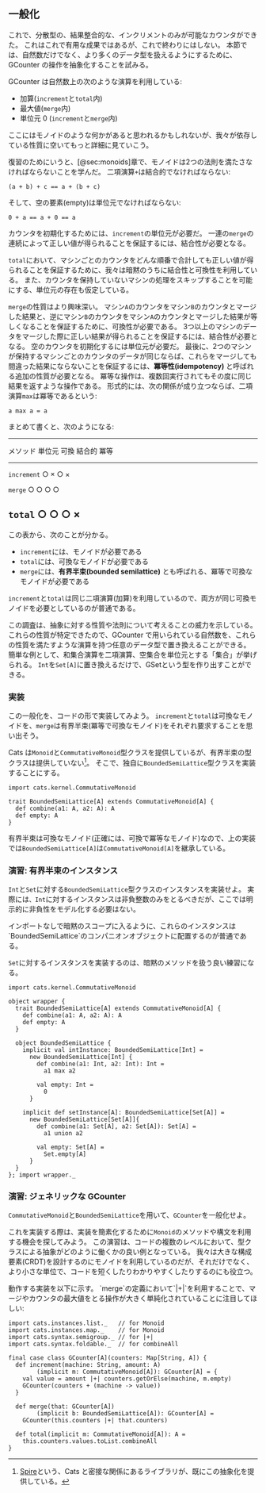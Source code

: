 ## 一般化

これで、分散型の、結果整合的な、インクリメントのみが可能なカウンタができた。
これはこれで有用な成果ではあるが、これで終わりにはしない。
本節では、自然数だけでなく、より多くのデータ型を扱えるようにするために、 GCounter の操作を抽象化することを試みる。

GCounter は自然数上の次のような演算を利用している:

- 加算(`increment`と`total`内)
- 最大値(`merge`内)
- 単位元 0 (`increment`と`merge`内)

ここにはモノイドのような何かがあると思われるかもしれないが、我々が依存している性質に空いてもっと詳細に見ていこう。

復習のためにいうと、[@sec:monoids]章で、モノイドは2つの法則を満たさなければならないことを学んだ。
二項演算`+`は結合的でなければならない:

`(a + b) + c == a + (b + c)`

そして、空の要素(empty)は単位元でなければならない:

`0 + a == a + 0 == a`

カウンタを初期化するためには、`increment`の単位元が必要だ。
一連の`merge`の連続によって正しい値が得られることを保証するには、結合性が必要となる。

`total`において、マシンごとのカウンタをどんな順番で合計しても正しい値が得られることを保証するために、我々は暗黙のうちに結合性と可換性を利用している。
また、カウンタを保持していないマシンの処理をスキップすることを可能にする、単位元の存在も仮定している。

`merge`の性質はより興味深い。
マシン`A`のカウンタをマシン`B`のカウンタとマージした結果と、逆にマシン`B`のカウンタをマシン`A`のカウンタとマージした結果が等しくなることを保証するために、可換性が必要である。
3つ以上のマシンのデータをマージした際に正しい結果が得られることを保証するには、結合性が必要となる。
空のカウンタを初期化するには単位元が必要だ。
最後に、2つのマシンが保持するマシンごとのカウンタのデータが同じならば、これらをマージしても間違った結果にならないことを保証するには、**冪等性(idempotency)** と呼ばれる追加の性質が必要となる。
冪等な操作は、複数回実行されてもその度に同じ結果を返すような操作である。
形式的には、次の関係が成り立つならば、二項演算`max`は冪等であるという:

```
a max a = a
```

まとめて書くと、次のようになる:

--------------------------------------------------------------------
  メソッド      単位元      可換          結合的        冪等
-------------- ----------- ------------- ------------- -------------
  `increment`   ○          ×             ○            ×

  `merge`       ○          ○            ○            ○

  `total`       ○          ○            ○            ×
--------------------------------------------------------------------

この表から、次のことが分かる。

- `increment`には、モノイドが必要である
- `total`には、可換なモノイドが必要である
- `merge`には、**有界半束(bounded semilattice)** とも呼ばれる、冪等で可換なモノイドが必要である

`increment`と`total`は同じ二項演算(加算)を利用しているので、両方が同じ可換モノイドを必要としているのが普通である。

この調査は、抽象に対する性質や法則について考えることの威力を示している。
これらの性質が特定できたので、GCounter で用いられている自然数を、これらの性質を満たすような演算を持つ任意のデータ型で置き換えることができる。
簡単な例として、和集合演算を二項演算、空集合を単位元とする「集合」が挙げられる。
`Int`を`Set[A]`に置き換えるだけで、GSetという型を作り出すことができる。

### 実装

この一般化を、コードの形で実装してみよう。
`increment`と`total`は可換なモノイドを、`merge`は有界半束(冪等で可換なモノイド)をそれぞれ要求することを思い出そう。

<!--
  BoundedSemiLattice 型クラスは Cats に存在している!
  書き換え検討中
-->
Cats は`Monoid`と`CommutativeMonoid`型クラスを提供しているが、有界半束の型クラスは提供していない[^spire]。
そこで、独自に`BoundedSemiLattice`型クラスを実装することにする。

```tut:book:silent
import cats.kernel.CommutativeMonoid

trait BoundedSemiLattice[A] extends CommutativeMonoid[A] {
  def combine(a1: A, a2: A): A
  def empty: A
}
```

有界半束は可換なモノイド(正確には、可換で冪等なモノイド)なので、上の実装では`BoundedSemiLattice[A]`は`CommutativeMonoid[A]`を継承している。

### 演習: 有界半束のインスタンス

`Int`と`Set`に対する`BoundedSemiLattice`型クラスのインスタンスを実装せよ。
実際には`、Int`に対するインスタンスは非負整数のみをとるべきだが、ここでは明示的に非負性をモデル化する必要はない。

<div class="solution">
インポートなしで暗黙のスコープに入るように、これらのインスタンスは`BoundedSemiLattice`のコンパニオンオブジェクトに配置するのが普通である。

`Set`に対するインスタンスを実装するのは、暗黙のメソッドを扱う良い練習になる。

```tut:book:invisible:reset
import cats.kernel.CommutativeMonoid
```

```tut:book:silent
object wrapper {
  trait BoundedSemiLattice[A] extends CommutativeMonoid[A] {
    def combine(a1: A, a2: A): A
    def empty: A
  }

  object BoundedSemiLattice {
    implicit val intInstance: BoundedSemiLattice[Int] =
      new BoundedSemiLattice[Int] {
        def combine(a1: Int, a2: Int): Int =
          a1 max a2

        val empty: Int =
          0
      }

    implicit def setInstance[A]: BoundedSemiLattice[Set[A]] =
      new BoundedSemiLattice[Set[A]]{
        def combine(a1: Set[A], a2: Set[A]): Set[A] =
          a1 union a2

        val empty: Set[A] =
          Set.empty[A]
      }
  }
}; import wrapper._
```
</div>

### 演習: ジェネリックな GCounter

`CommutativeMonoid`と`BoundedSemiLattice`を用いて、`GCounter`を一般化せよ。

これを実装する際は、実装を簡素化するために`Monoid`のメソッドや構文を利用する機会を探してみよう。
この演習は、コードの複数のレベルにおいて、型クラスによる抽象がどのように働くかの良い例となっている。
我々は大きな構成要素(CRDT)を設計するのにモノイドを利用しているのだが、それだけでなく、より小さな単位で、コードを短くしたりわかりやすくしたりするのにも役立つ。

<div class="solution">
動作する実装を以下に示す。
`merge`の定義において`|+|`を利用することで、マージやカウンタの最大値をとる操作が大きく単純化されていることに注目してほしい:

```tut:book:silent
import cats.instances.list._   // for Monoid
import cats.instances.map._    // for Monoid
import cats.syntax.semigroup._ // for |+|
import cats.syntax.foldable._  // for combineAll

final case class GCounter[A](counters: Map[String, A]) {
  def increment(machine: String, amount: A)
        (implicit m: CommutativeMonoid[A]): GCounter[A] = {
    val value = amount |+| counters.getOrElse(machine, m.empty)
    GCounter(counters + (machine -> value))
  }

  def merge(that: GCounter[A])
        (implicit b: BoundedSemiLattice[A]): GCounter[A] =
    GCounter(this.counters |+| that.counters)

  def total(implicit m: CommutativeMonoid[A]): A =
    this.counters.values.toList.combineAll
}
```
</div>

<!--
  BoundedSemiLattice 型クラスは Cats 内に存在しており、
  spireにはないので、書き換え検討中
-->
[^spire]: [Spire](https://github.com/non/spire)という、Cats と密接な関係にあるライブラリが、既にこの抽象化を提供している。
